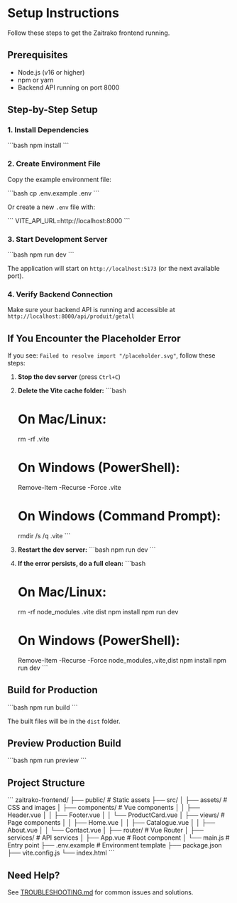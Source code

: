 # Setup Instructions

Follow these steps to get the Zaitrako frontend running.

## Prerequisites

- Node.js (v16 or higher)
- npm or yarn
- Backend API running on port 8000

## Step-by-Step Setup

### 1. Install Dependencies

\`\`\`bash
npm install
\`\`\`

### 2. Create Environment File

Copy the example environment file:

\`\`\`bash
cp .env.example .env
\`\`\`

Or create a new `.env` file with:

\`\`\`
VITE_API_URL=http://localhost:8000
\`\`\`

### 3. Start Development Server

\`\`\`bash
npm run dev
\`\`\`

The application will start on `http://localhost:5173` (or the next available port).

### 4. Verify Backend Connection

Make sure your backend API is running and accessible at `http://localhost:8000/api/produit/getall`

## If You Encounter the Placeholder Error

If you see: `Failed to resolve import "/placeholder.svg"`, follow these steps:

1. **Stop the dev server** (press `Ctrl+C`)

2. **Delete the Vite cache folder:**
   \`\`\`bash
   # On Mac/Linux:
   rm -rf .vite
   
   # On Windows (PowerShell):
   Remove-Item -Recurse -Force .vite
   
   # On Windows (Command Prompt):
   rmdir /s /q .vite
   \`\`\`

3. **Restart the dev server:**
   \`\`\`bash
   npm run dev
   \`\`\`

4. **If the error persists, do a full clean:**
   \`\`\`bash
   # On Mac/Linux:
   rm -rf node_modules .vite dist
   npm install
   npm run dev
   
   # On Windows (PowerShell):
   Remove-Item -Recurse -Force node_modules,.vite,dist
   npm install
   npm run dev
   \`\`\`

## Build for Production

\`\`\`bash
npm run build
\`\`\`

The built files will be in the `dist` folder.

## Preview Production Build

\`\`\`bash
npm run preview
\`\`\`

## Project Structure

\`\`\`
zaitrako-frontend/
├── public/              # Static assets
├── src/
│   ├── assets/         # CSS and images
│   ├── components/     # Vue components
│   │   ├── Header.vue
│   │   ├── Footer.vue
│   │   └── ProductCard.vue
│   ├── views/          # Page components
│   │   ├── Home.vue
│   │   ├── Catalogue.vue
│   │   ├── About.vue
│   │   └── Contact.vue
│   ├── router/         # Vue Router
│   ├── services/       # API services
│   ├── App.vue         # Root component
│   └── main.js         # Entry point
├── .env.example        # Environment template
├── package.json
├── vite.config.js
└── index.html
\`\`\`

## Need Help?

See [TROUBLESHOOTING.md](./TROUBLESHOOTING.md) for common issues and solutions.

